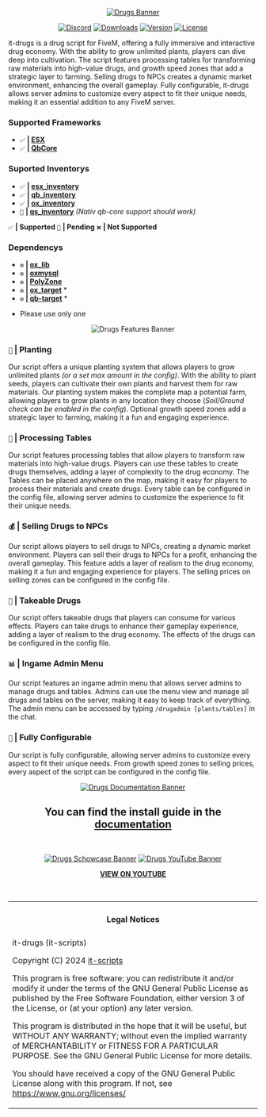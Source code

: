 <div align="center">

[![Drugs Banner](https://i.imgur.com/BdAp0Rw.png)](https://github.com/inseltreff-net/it-drugs?tab=readme-ov-file#it-drugs "Go to repo")

</div>

<div align="center">

[![Discord](https://img.shields.io/badge/Discord%20-Join%20now-blue?logo=discord)](https://discord.gg/4KtC77WMPK)
[![Downloads](https://img.shields.io/github/downloads/inseltreff-net/it-drugs/total?logo=github)]()
[![Version](https://img.shields.io/github/v/release/inseltreff-net/it-drugs?logo=github)]()
[![License](https://img.shields.io/github/license/inseltreff-net/it-drugs?logo=github)]()

</div>

it-drugs is a drug script for FiveM, offering a fully immersive and interactive drug economy. With the ability to grow unlimited plants, players can dive deep into cultivation. The script features processing tables for transforming raw materials into high-value drugs, and growth speed zones that add a strategic layer to farming. Selling drugs to NPCs creates a dynamic market environment, enhancing the overall gameplay. Fully configurable, it-drugs allows server admins to customize every aspect to fit their unique needs, making it an essential addition to any FiveM server.

### Supported Frameworks
- `✅` **| [ESX](https://github.com/esx-framework/esx_core)**
- `✅` **| [QbCore](https://github.com/qbcore-framework/qb-core)**

### Suported Inventorys
- `✅` **| [esx_inventory](https://github.com/esx-framework/esx_core)**
- `✅` **| [qb_inventory](https://github.com/qbcore-framework/qb-inventory)**
- `✅` **| [ox_inventory](https://github.com/overextended/ox_inventory)**
- `🔧` **| [qs_inventory](https://github.com/overextended/ox_inventory)** *(Nativ qb-core support should work)*

`✅` **| Supported** `🔧` **| Pending** `❌` **| Not Supported**

### Dependencys
- `⚙️` **| [ox_lib](https://github.com/overextended/ox_lib)**
- `⚙️` **| [oxmysql](https://github.com/overextended/oxmysql)**
- `⚙️` **| [PolyZone](https://github.com/mkafrin/PolyZone)**
- `⚙️` **| [ox_target](https://github.com/overextended/ox_target)** *
- `⚙️` **| [qb-target](https://github.com/qbcore-framework/qb-target)** *

* Please use only one

<div align="center">

![Drugs Features Banner](https://i.imgur.com/oMoMrkN.png)

</div>

### `🌱` **| Planting**
Our script offers a unique planting system that allows players to grow unlimited plants *(or a set max amount in the config)*. With the ability to plant seeds, players can cultivate their own plants and harvest them for raw materials. Our planting system makes the complete map a potential farm, allowing players to grow plants in any location they choose (*Soil/Ground check can be enabled in the config*). Optional growth speed zones add a strategic layer to farming, making it a fun and engaging experience.

### `🧪` **| Processing Tables**
Our script features processing tables that allow players to transform raw materials into high-value drugs. Players can use these tables to create drugs themselves, adding a layer of complexity to the drug economy. The Tables can be placed anywhere on the map, making it easy for players to process their materials and create drugs. Every table can be configured in the config file, allowing server admins to customize the experience to fit their unique needs.

### `💰` **| Selling Drugs to NPCs**
Our script allows players to sell drugs to NPCs, creating a dynamic market environment. Players can sell their drugs to NPCs for a profit, enhancing the overall gameplay. This feature adds a layer of realism to the drug economy, making it a fun and engaging experience for players. The selling prices on selling zones can be configured in the config file.

### `🚬` **| Takeable Drugs**
Our script offers takeable drugs that players can consume for various effects. Players can take drugs to enhance their gameplay experience, adding a layer of realism to the drug economy. The effects of the drugs can be configured in the config file.

### `📊` **| Ingame Admin Menu**
Our script features an ingame admin menu that allows server admins to manage drugs and tables. Admins can use the menu view and manage all drugs and tables on the server, making it easy to keep track of everything. The admin menu can be accessed by typing `/drugadmin [plants/tables]` in the chat.

### `🔧` **| Fully Configurable**
Our script is fully configurable, allowing server admins to customize every aspect to fit their unique needs. From growth speed zones to selling prices, every aspect of the script can be configured in the config file.

<div align="center">

[![Drugs Documentation Banner](https://i.imgur.com/x00BnXb.png)](https://docs.allroundjonu.net/scripts/it-drugs)

## You can find the install guide in the [documentation](https://docs.allroundjonu.net/scripts/it-drugs)
<br>
</div>


<div align="center">

[![Drugs Schowcase Banner](https://i.imgur.com/pLhHIeU.png)](https://www.youtube.com/watch?v=4Yjuu1Fptm4)
[![Drugs YouTube Banner](https://img.youtube.com/vi/4Yjuu1Fptm4/maxresdefault.jpg)](https://www.youtube.com/watch?v=4Yjuu1Fptm4)

**[VIEW ON YOUTUBE](https://www.youtube.com/watch?v=4Yjuu1Fptm4)**
</div>

<br>
<table><tr><td><h4 align='center'>Legal Notices</h4></tr></td>
<tr><td>
it-drugs (it-scripts)

Copyright (C) 2024 [it-scripts](https://github.com/inseltreff-net)

This program is free software: you can redistribute it and/or modify
it under the terms of the GNU General Public License as published by
the Free Software Foundation, either version 3 of the License, or
(at your option) any later version.


This program is distributed in the hope that it will be useful,
but WITHOUT ANY WARRANTY; without even the implied warranty of
MERCHANTABILITY or FITNESS FOR A PARTICULAR PURPOSE.  See the
GNU General Public License for more details.


You should have received a copy of the GNU General Public License
along with this program.
If not, see <https://www.gnu.org/licenses/>
</td></tr></table>
